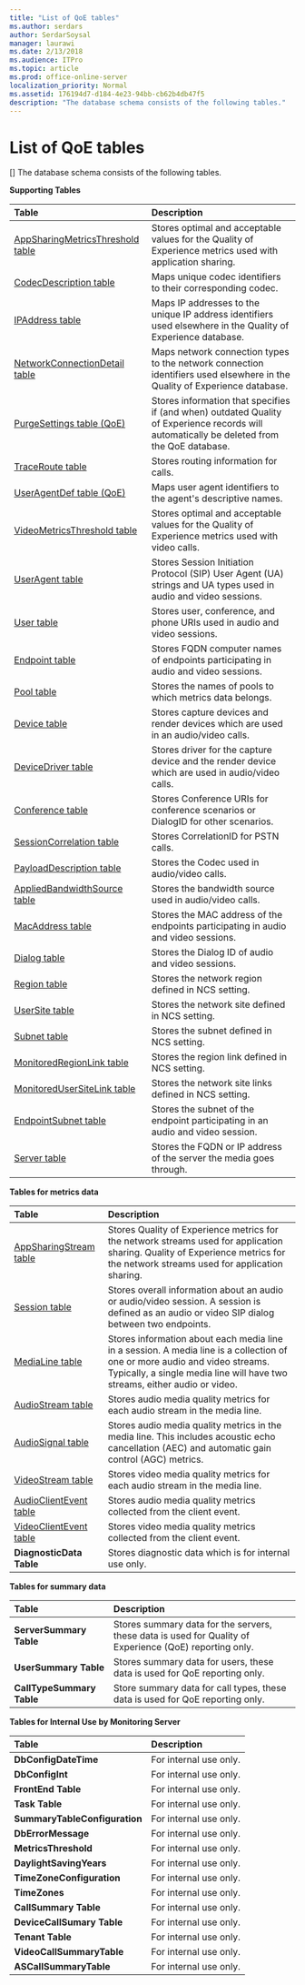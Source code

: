 ```yaml
---
title: "List of QoE tables"
ms.author: serdars
author: SerdarSoysal
manager: laurawi
ms.date: 2/13/2018
ms.audience: ITPro
ms.topic: article
ms.prod: office-online-server
localization_priority: Normal
ms.assetid: 176194d7-d184-4e23-94bb-cb62b4db47f5
description: "The database schema consists of the following tables."
---
```


# List of QoE tables
[]
The database schema consists of the following tables. 
  
**Supporting Tables**

|**Table**|**Description**|
|:-----|:-----|
|[AppSharingMetricsThreshold table](appsharingmetricsthreshold.md) <br/> |Stores optimal and acceptable values for the Quality of Experience metrics used with application sharing.  <br/> |
|[CodecDescription table](codecdescription.md) <br/> |Maps unique codec identifiers to their corresponding codec.  <br/> |
|[IPAddress table](ipaddress.md) <br/> |Maps IP addresses to the unique IP address identifiers used elsewhere in the Quality of Experience database.  <br/> |
|[NetworkConnectionDetail table](networkconnectiondetail.md) <br/> |Maps network connection types to the network connection identifiers used elsewhere in the Quality of Experience database.  <br/> |
|[PurgeSettings table (QoE)](purgesettings-qoe.md) <br/> |Stores information that specifies if (and when) outdated Quality of Experience records will automatically be deleted from the QoE database.  <br/> |
|[TraceRoute table](traceroute.md) <br/> |Stores routing information for calls.  <br/> |
|[UserAgentDef table (QoE)](useragentdef-qoe.md) <br/> |Maps user agent identifiers to the agent's descriptive names.  <br/> |
|[VideoMetricsThreshold table](videometricsthreshold.md) <br/> |Stores optimal and acceptable values for the Quality of Experience metrics used with video calls.  <br/> |
|[UserAgent table](useragent.md) <br/> |Stores Session Initiation Protocol (SIP) User Agent (UA) strings and UA types used in audio and video sessions.  <br/> |
|[User table](user-0.md) <br/> |Stores user, conference, and phone URIs used in audio and video sessions.  <br/> |
|[Endpoint table](endpoint.md) <br/> |Stores FQDN computer names of endpoints participating in audio and video sessions.  <br/> |
|[Pool table](pool.md) <br/> |Stores the names of pools to which metrics data belongs.  <br/> |
|[Device table](device.md) <br/> |Stores capture devices and render devices which are used in an audio/video calls.  <br/> |
|[DeviceDriver table](devicedriver.md) <br/> |Stores driver for the capture device and the render device which are used in audio/video calls.  <br/> |
|[Conference table](conference.md) <br/> |Stores Conference URIs for conference scenarios or DialogID for other scenarios.  <br/> |
|[SessionCorrelation table](sessioncorrelation.md) <br/> |Stores CorrelationID for PSTN calls.  <br/> |
|[PayloadDescription table](payloaddescription.md) <br/> |Stores the Codec used in audio/video calls.  <br/> |
|[AppliedBandwidthSource table](appliedbandwidthsource.md) <br/> |Stores the bandwidth source used in audio/video calls.  <br/> |
|[MacAddress table](macaddress.md) <br/> |Stores the MAC address of the endpoints participating in audio and video sessions.  <br/> |
|[Dialog table](dialog.md) <br/> |Stores the Dialog ID of audio and video sessions.  <br/> |
|[Region table](region.md) <br/> |Stores the network region defined in NCS setting.  <br/> |
|[UserSite table](usersite.md) <br/> |Stores the network site defined in NCS setting.  <br/> |
|[Subnet table](subnet.md) <br/> |Stores the subnet defined in NCS setting.  <br/> |
|[MonitoredRegionLink table](monitoredregionlink.md) <br/> |Stores the region link defined in NCS setting.  <br/> |
|[MonitoredUserSiteLink table](monitoredusersitelink.md) <br/> |Stores the network site links defined in NCS setting.  <br/> |
|[EndpointSubnet table](endpointsubnet.md) <br/> |Stores the subnet of the endpoint participating in an audio and video session.  <br/> |
|[Server table](server.md) <br/> |Stores the FQDN or IP address of the server the media goes through.  <br/> |
   
**Tables for metrics data**

|**Table**|**Description**|
|:-----|:-----|
|[AppSharingStream table](appsharingstream.md) <br/> |Stores Quality of Experience metrics for the network streams used for application sharing. Quality of Experience metrics for the network streams used for application sharing.  <br/> |
|[Session table](session.md) <br/> |Stores overall information about an audio or audio/video session. A session is defined as an audio or video SIP dialog between two endpoints.  <br/> |
|[MediaLine table](medialine-0.md) <br/> |Stores information about each media line in a session. A media line is a collection of one or more audio and video streams. Typically, a single media line will have two streams, either audio or video.  <br/> |
|[AudioStream table](audiostream.md) <br/> |Stores audio media quality metrics for each audio stream in the media line.  <br/> |
|[AudioSignal table](audiosignal.md) <br/> |Stores audio media quality metrics in the media line. This includes acoustic echo cancellation (AEC) and automatic gain control (AGC) metrics.  <br/> |
|[VideoStream table](videostream.md) <br/> |Stores video media quality metrics for each audio stream in the media line.  <br/> |
|[AudioClientEvent table](audioclientevent.md) <br/> |Stores audio media quality metrics collected from the client event.  <br/> |
|[VideoClientEvent table](videoclientevent.md) <br/> |Stores video media quality metrics collected from the client event.  <br/> |
|**DiagnosticData Table** <br/> |Stores diagnostic data which is for internal use only.  <br/> |
   
**Tables for summary data**

|**Table**|**Description**|
|:-----|:-----|
|**ServerSummary Table** <br/> |Stores summary data for the servers, these data is used for Quality of Experience (QoE) reporting only.  <br/> |
|**UserSummary Table** <br/> |Stores summary data for users, these data is used for QoE reporting only.  <br/> |
|**CallTypeSummary Table** <br/> |Store summary data for call types, these data is used for QoE reporting only.  <br/> |
   
**Tables for Internal Use by Monitoring Server**

|**Table**|**Description**|
|:-----|:-----|
|**DbConfigDateTime** <br/> |For internal use only.  <br/> |
|**DbConfigInt** <br/> |For internal use only.  <br/> |
|**FrontEnd Table** <br/> |For internal use only.  <br/> |
|**Task Table** <br/> |For internal use only.  <br/> |
|**SummaryTableConfiguration** <br/> |For internal use only.  <br/> |
|**DbErrorMessage** <br/> |For internal use only.  <br/> |
|**MetricsThreshold** <br/> |For internal use only.  <br/> |
|**DaylightSavingYears** <br/> |For internal use only.  <br/> |
|**TimeZoneConfiguration** <br/> |For internal use only.  <br/> |
|**TimeZones** <br/> |For internal use only.  <br/> |
|**CallSummary Table** <br/> |For internal use only.  <br/> |
|**DeviceCallSumary Table** <br/> |For internal use only.  <br/> |
|**Tenant Table** <br/> |For internal use only.  <br/> |
|**VideoCallSummaryTable** <br/> |For internal use only.  <br/> |
|**ASCallSummaryTable** <br/> |For internal use only.  <br/> |
   

